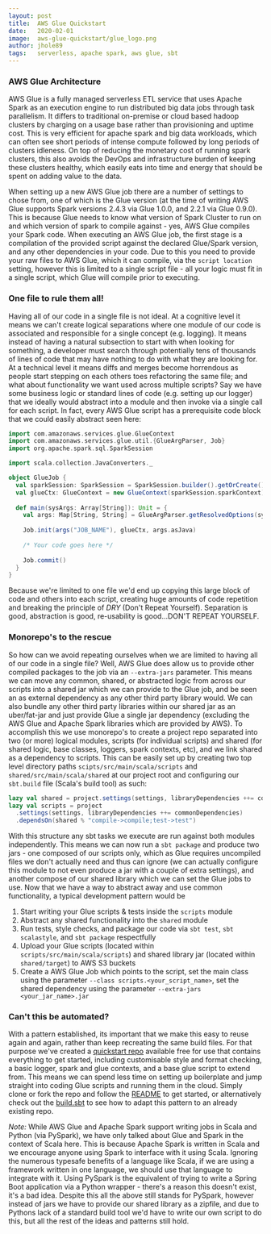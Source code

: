 ```yaml
---
layout: post
title:  AWS Glue Quickstart
date:   2020-02-01
image:  aws-glue-quickstart/glue_logo.png
author: jhole89
tags:   serverless, apache spark, aws glue, sbt
---
```


### AWS Glue Architecture
AWS Glue is a fully managed serverless ETL service that uses Apache Spark as an execution engine to run distributed
big data jobs through task parallelism. It differs to traditional on-premise or cloud based hadoop clusters by charging
on a usage base rather than provisioning and uptime cost. This is very efficient for apache spark and big data workloads,
which can often see short periods of intense compute followed by long periods of clusters idleness. On top of reducing 
the monetary cost of running spark clusters, this also avoids the DevOps and infrastructure burden of keeping these 
clusters healthy, which easily eats into time and energy that should be spent on adding value to the data.

When setting up a new AWS Glue job there are a number of settings to chose from, one of which is the Glue version 
(at the time of writing AWS Glue supports Spark versions 2.4.3 via Glue 1.0.0, and 2.2.1 via Glue 0.9.0). This is 
because Glue needs to know what version of Spark Cluster to run on and which version of spark to compile against - yes,
AWS Glue compiles your Spark code. When executing an AWS Glue job, the first stage is a compilation of the provided
script against the declared Glue/Spark version, and any other dependencies in your code. Due to this you need to provide
your raw files to AWS Glue, which it can compile, via the `script location` setting, however this is limited to a single
script file - all your logic must fit in a single script, which Glue will compile prior to executing.

### One file to rule them all!
Having all of our code in a single file is not ideal. At a cognitive level it means we can't create logical separations 
where one module of our code is associated and responsible for a single concept (e.g. logging). It means instead of 
having a natural subsection to start with when looking for something, a developer must search through potentially tens 
of thousands of lines of code that may have nothing to do with what they are looking for. At a technical level it means
diffs and merges become horrendous as people start stepping on each others toes refactoring the same file; and what 
about functionality we want used across multiple scripts? Say we have some business logic or standard lines of code 
(e.g. setting up our logger) that we ideally would abstract into a module and then invoke via a single call for each 
script. In fact, every AWS Glue script has a prerequisite code block that we could easily abstract seen here:
```scala
import com.amazonaws.services.glue.GlueContext
import com.amazonaws.services.glue.util.{GlueArgParser, Job}
import org.apache.spark.sql.SparkSession

import scala.collection.JavaConverters._

object GlueJob {
  val sparkSession: SparkSession = SparkSession.builder().getOrCreate()
  val glueCtx: GlueContext = new GlueContext(sparkSession.sparkContext)
    
  def main(sysArgs: Array[String]): Unit = {
    val args: Map[String, String] = GlueArgParser.getResolvedOptions(sysArgs, Seq("JOB_NAME").toArray)
    
    Job.init(args("JOB_NAME"), glueCtx, args.asJava)
    
    /* Your code goes here */
    
    Job.commit()
  }
}
```
Because we're limited to one file we'd end up copying this large block of code and others into each script, creating huge 
amounts of code repetition and breaking the principle of _DRY_ (Don't Repeat Yourself). Separation is good, abstraction
is good, re-usability is good...DON'T REPEAT YOURSELF.

### Monorepo's to the rescue
So how can we avoid repeating ourselves when we are limited to having all of our code in a single file? Well, AWS Glue
does allow us to provide other compiled packages to the job via an `--extra-jars` parameter. This means we can move
any common, shared, or abstracted logic from across our scripts into a shared jar which we can provide to the Glue job,
and be seen an as external dependency as any other third party library would. We can also bundle any other third party 
libraries within our shared jar as an uber/fat-jar and just provide Glue a single jar dependency (excluding the AWS Glue 
and Apache Spark libraries which are provided by AWS). To accomplish this we use monorepo's to create a project repo
separated into two (or more) logical modules, scripts (for individual scripts) and shared (for shared logic, base 
classes, loggers, spark contexts, etc), and we link shared as a dependency to scripts. This can be easily set up by 
creating two top level directory paths `scipts/src/main/scala/scripts` and `shared/src/main/scala/shared` at our 
project root and configuring our `sbt.build` file (Scala's build tool) as such:
```scala
lazy val shared = project.settings(settings, libraryDependencies ++= commonDependencies)
lazy val scripts = project
  .settings(settings, libraryDependencies ++= commonDependencies)
  .dependsOn(shared % "compile->compile;test->test")
```

With this structure any sbt tasks we execute are run against both modules independently. This means we can now run a 
`sbt package` and produce two jars - one composed of our scripts only, which as Glue requires uncompiled files we 
don't actually need and thus can ignore (we can actually configure this module to not even produce a jar with a couple
of extra settings), and another compose of our shared library which we can set the Glue jobs to
use. Now that we have a way to abstract away and use common functionality, a typical development pattern would be
1. Start writing your Glue scripts & tests inside the `scripts` module
2. Abstract any shared functionality into the `shared` module
3. Run tests, style checks, and package our code via `sbt test`, `sbt scalastyle`, and `sbt package` respectfully
4. Upload your Glue scripts (located within `scripts/src/main/scala/scripts`) and shared library jar (located within 
`shared/target`) to AWS S3 buckets
5. Create a AWS Glue Job which points to the script, set the main class using the parameter 
`--class scripts.<your_script_name>`, set the shared dependency using the parameter `--extra-jars <your_jar_name>.jar`

### Can't this be automated?
With a pattern established, its important that we make this easy to reuse again and again, rather than keep recreating
the same build files. For that purpose we've created a [quickstart repo](https://www.github.com/jhole89/aws-glue-sbt-quickstart) 
available free for use that contains everything to get started, including customisable style and format checking, 
a basic logger, spark and glue contexts, and a base glue script to extend from. This means we can spend less time on 
setting up boilerplate and jump straight into coding Glue scripts and running them in the cloud. Simply clone or fork
the repo and follow the [README](https://github.com/jhole89/aws-glue-sbt-quickstart/blob/master/README.md) to get started, or 
alternatively check out the [build.sbt](https://github.com/jhole89/aws-glue-sbt-quickstart/blob/master/build.sbt) to see how to
adapt this pattern to an already existing repo.

*Note:* While AWS Glue and Apache Spark support writing jobs in Scala and Python (via PySpark), we have only talked
about Glue and Spark in the context of Scala here. This is because Apache Spark is written in Scala and we encourage 
anyone using Spark to interface with it using Scala. Ignoring the numerous typesafe benefits of a language like Scala, 
if we are using a framework written in one language, we should use that language to integrate with it. Using PySpark is 
the equivalent of trying to write a Spring Boot application via a Python wrapper - there's a reason this doesn't exist, 
it's a bad idea. Despite this all the above still stands for PySpark, however instead of jars we have to provide our 
shared library as a zipfile, and due to Pythons lack of a standard build tool we'd have to write our own script to do 
this, but all the rest of the ideas and patterns still hold.